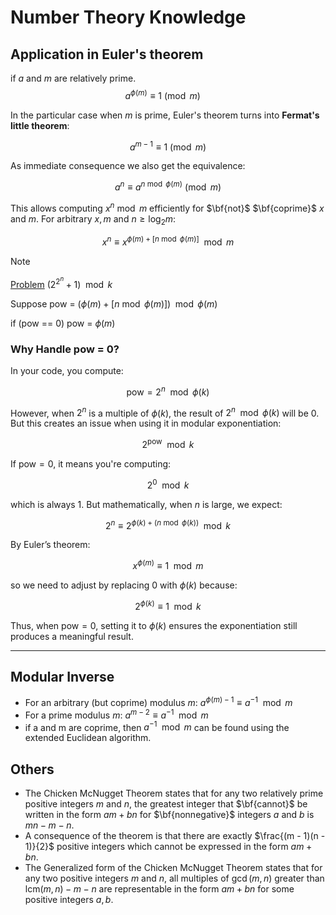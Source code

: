# Number Theory Knowledge

## Application in Euler's theorem

$\text{if } a \text{ and } m \text{ are relatively prime.}$
$$a^{\phi(m)} \equiv 1 \pmod m \quad $$

In the particular case when $m$ is prime, Euler's theorem turns into **Fermat's little theorem**:

$$a^{m - 1} \equiv 1 \pmod m$$

As immediate consequence we also get the equivalence:

$$a^n \equiv a^{n \bmod \phi(m)} \pmod m$$

This allows computing $x^n \bmod m$ efficiently for $\bf{not}$ $\bf{coprime}$ $x$ and $m$.
For arbitrary $x, m$ and $n \geq \log_2 m$:

$$x^{n}\equiv x^{\phi(m)+[n \bmod \phi(m)]} \mod m$$

> [!NOTE]
> [Problem](https://codeforces.com/gym/100975/problem/F) $(2^{2^n} + 1)\mod k$
>
> Suppose pow = $(\phi(m)+[n \bmod \phi(m)]) \mod \phi(m)$
>
> if (pow == 0) pow = $\phi(m)$

### Why Handle pow = 0?

In your code, you compute:

$$
\text{pow} = 2^n \mod \phi(k)
$$

However, when $2^n$ is a multiple of $\phi(k)$, the result of $2^n \mod \phi(k)$ will be 0. But this creates an issue when using it in modular exponentiation:

$$
2^{\text{pow}} \mod k
$$

If $\text{pow} = 0$, it means you're computing:

$$
2^0 \mod k
$$

which is always 1. But mathematically, when $n$ is large, we expect:

$$
2^n \equiv 2^{\phi(k) + (n \bmod \phi(k))} \mod k
$$

By Euler’s theorem:

$$
x^{\phi(m)} \equiv 1 \mod m
$$

so we need to adjust by replacing $0$ with $\phi(k)$ because:

$$
2^{\phi(k)} \equiv 1 \mod k
$$

Thus, when $\text{pow} = 0$, setting it to $\phi(k)$ ensures the exponentiation still produces a meaningful result.

---
## Modular Inverse

* For an arbitrary (but coprime) modulus $m$: $a ^ {\phi (m) - 1} \equiv a ^{-1} \mod m$
* For a prime modulus $m$: $a ^ {m - 2} \equiv a ^ {-1} \mod m$
* if a and m are coprime, then $a ^ {-1} \mod m$ can be found using the extended Euclidean algorithm.

## Others

* The Chicken McNugget Theorem states that for any two relatively prime positive integers $m$ and $n$, the greatest integer that $\bf{cannot}$ be written in the form $am + bn$ for $\bf{nonnegative}$ integers $a$ and $b$ is $mn - m - n$.
* A consequence of the theorem is that there are exactly $\frac{(m - 1)(n - 1)}{2}$ positive integers which cannot be expressed in the form $am + bn$.
* The Generalized form of the Chicken McNugget Theorem states that for any two positive integers $m$ and $n$, all multiples of $\gcd(m, n)$ greater than $\textrm{lcm}(m, n)-m-n$ are representable in the form $am+bn$ for some positive integers $a, b$.
